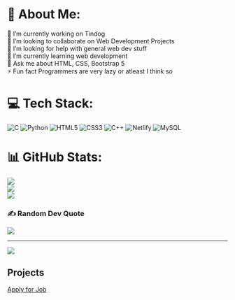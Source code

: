 # 💫 About Me:
🔭 I’m currently working on Tindog<br>👯 I’m looking to collaborate on Web Development Projects<br>🤝 I’m looking for help with general web dev stuff<br>🌱 I’m currently learning web development<br>💬 Ask me about HTML, CSS, Bootstrap 5<br>⚡ Fun fact Programmers are very lazy or atleast I think so


# 💻 Tech Stack:
![C](https://img.shields.io/badge/c-%2300599C.svg?style=for-the-badge&logo=c&logoColor=white) ![Python](https://img.shields.io/badge/python-3670A0?style=for-the-badge&logo=python&logoColor=ffdd54) ![HTML5](https://img.shields.io/badge/html5-%23E34F26.svg?style=for-the-badge&logo=html5&logoColor=white) ![CSS3](https://img.shields.io/badge/css3-%231572B6.svg?style=for-the-badge&logo=css3&logoColor=white) ![C++](https://img.shields.io/badge/c++-%2300599C.svg?style=for-the-badge&logo=c%2B%2B&logoColor=white) ![Netlify](https://img.shields.io/badge/netlify-%23000000.svg?style=for-the-badge&logo=netlify&logoColor=#00C7B7) ![MySQL](https://img.shields.io/badge/mysql-%2300f.svg?style=for-the-badge&logo=mysql&logoColor=white)
# 📊 GitHub Stats:
![](https://github-readme-stats.vercel.app/api?username=mohdshahzil&theme=dark&hide_border=false&include_all_commits=true&count_private=true)<br/>
![](https://github-readme-streak-stats.herokuapp.com/?user=mohdshahzil&theme=dark&hide_border=false)<br/>
![](https://github-readme-stats.vercel.app/api/top-langs/?username=mohdshahzil&theme=dark&hide_border=false&include_all_commits=true&count_private=true&layout=compact)

### ✍️ Random Dev Quote
![](https://quotes-github-readme.vercel.app/api?type=horizontal&theme=radical)

---
[![](https://visitcount.itsvg.in/api?id=mohdshahzil&icon=0&color=0)](https://visitcount.itsvg.in)

## Projects

[Apply for Job](https://mohdshahzil.github.io/JobApplication/)

<!-- Proudly created with GPRM ( https://gprm.itsvg.in ) -->
